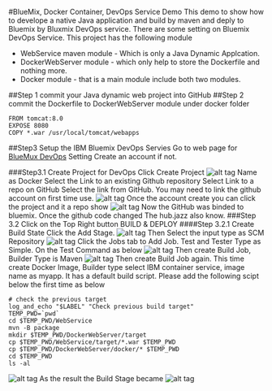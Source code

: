 #BlueMix, Docker Container, DevOps Service Demo
This demo to show how to develope a native Java application and build by maven and deply to Bluemix by  Bluxmix DevOps service. There are some setting on Bluemix DevOps Service.
This project has the following module
- WebService maven module - Which is only a Java Dynamic Applcation.
- DockerWebServer module - which only help to store the Dockerfile and nothing more.
- Docker module - that is a main module include both two modules.

##Step 1 commit your Java dynamic web project into GitHub
##Step 2 commit the Dockerfile to DockerWebServer module under docker folder
```docker
FROM tomcat:8.0
EXPOSE 8080
COPY *.war /usr/local/tomcat/webapps
```
##Step3 Setup the IBM Bluemix DevOps Servies 
Go to web page for [BlueMux DevOps](https://hub.jazz.net/) Setting
Create an account if not.

###Step3.1 Create Project for DevOps
Click Create Project
![alt tag](https://cloud.githubusercontent.com/assets/4963861/14249375/0aa5e8b0-faac-11e5-97b5-363fb6dc44a2.png)
Name as Docker
Select the Link to an existing Github repository
Select Link to a repo on GitHub
Select the link from GitHub. You may need to link the github account on first time use.
![alt tag](https://cloud.githubusercontent.com/assets/4963861/14249384/0ec4e158-faac-11e5-8b90-382e51b32ee0.png)
Once the account create you can click the project and it a repo show
![alt tag](https://cloud.githubusercontent.com/assets/4963861/14249391/14a5a72e-faac-11e5-995f-9fb868a46683.png)
Now the GitHub was binded to bluemix. Once the github code changed The hub.jazz also know.
###Step 3.2 Click on the Top Right button BUILD & DEPLOY
####Step 3.2.1 Create Build State
Click the Add Stage. 
![alt tag](https://cloud.githubusercontent.com/assets/4963861/14249849/559b67da-faae-11e5-8971-c92335491426.png)
Then Select the input type as SCM Repository
![alt tag](https://cloud.githubusercontent.com/assets/4963861/14249870/659de4d2-faae-11e5-88f8-81476d0177ec.png)
Click the Jobs tab to Add Job. Test and Tester Type as Simple. On the Test Command as below
![alt tag](https://cloud.githubusercontent.com/assets/4963861/14249872/6b09fbe0-faae-11e5-91cb-c431b6817037.png)
Then create Build Job, Builder Type is Maven 
![alt tag](https://cloud.githubusercontent.com/assets/4963861/14249939/c1388068-faae-11e5-89f7-bbadd7ad888c.png)
Then create Build Job again. This time create Docker Image, Builder type select IBM container service, image name as myapp. It has a default build script. Please add the following scipt below the first time as below
```
# check the previous target
log_and_echo "$LABEL" "Check previous build target"
TEMP_PWD=`pwd`
cd $TEMP_PWD/WebService
mvn -B package
mkdir $TEMP_PWD/DockerWebServer/target
cp $TEMP_PWD/WebService/target/*.war $TEMP_PWD
cp $TEMP_PWD/DockerWebServer/docker/* $TEMP_PWD
cd $TEMP_PWD
ls -al
```
![alt tag](https://cloud.githubusercontent.com/assets/4963861/14249873/71448bd8-faae-11e5-8d32-0c980d865b43.png)
As the result the Build Stage became
![alt tag](https://cloud.githubusercontent.com/assets/4963861/14249877/751afc74-faae-11e5-93a6-d88e3d147a01.png)


